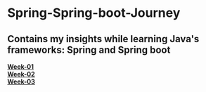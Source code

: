 # Spring-Spring-boot-Journey
## Contains my insights while learning Java's frameworks: Spring and Spring boot 

[**Week-01**](https://springandspringboot.hashnode.dev/spring-and-spring-boot-journey)<br/>
[**Week-02**](https://springandspringboot.hashnode.dev/spring-and-spring-boot-journey-1)<br/>
[**Week-03**](https://springandspringboot.hashnode.dev/spring-and-spring-boot-journey-2)<br/>
